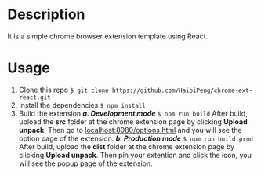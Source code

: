 # Description

It is a simple chrome browser extension template using React.

# Usage
1. Clone this repo
`
$ git clone https://github.com/HaibiPeng/chrome-ext-react.git
`
2. Install the dependencies
`
$ npm install
`
3. Build the extension
***a. Development mode***
`
$ npm run build
`
After build, upload the **src** folder at the chrome extension page by clicking **Upload unpack**.
Then go to [localhost:8080/options.html](localhost:8080/options.html) and you will see the option page of the extension.
***b. Production mode***
`
$ npm run build:prod
`
After build, upload the **dist** folder at the chrome extension page by clicking **Upload unpack**.
Then pin your extention and click the icon, you will see the popup page of the extension.